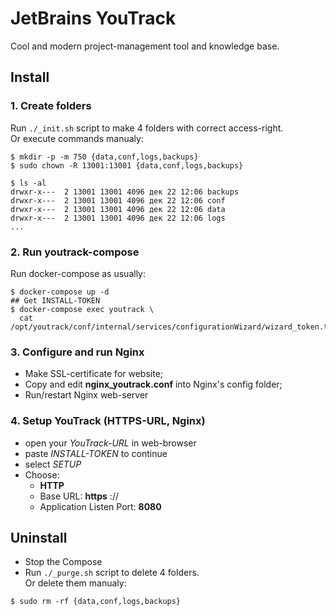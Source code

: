 # JetBrains YouTrack
Cool and modern project-management tool and knowledge base.

## Install

### 1. Create folders
Run `./_init.sh` script to make 4 folders with correct access-right.  
Or execute commands manualy:
```console
$ mkdir -p -m 750 {data,conf,logs,backups}
$ sudo chown -R 13001:13001 {data,conf,logs,backups}

$ ls -al
drwxr-x---  2 13001 13001 4096 дек 22 12:06 backups
drwxr-x---  2 13001 13001 4096 дек 22 12:06 conf
drwxr-x---  2 13001 13001 4096 дек 22 12:06 data
drwxr-x---  2 13001 13001 4096 дек 22 12:06 logs
...
```

### 2. Run youtrack-compose
Run docker-compose as usually:
```console
$ docker-compose up -d
## Get INSTALL-TOKEN
$ docker-compose exec youtrack \
  cat /opt/youtrack/conf/internal/services/configurationWizard/wizard_token.txt
```

### 3. Configure and run Nginx
* Make SSL-certificate for website;
* Copy and edit **nginx_youtrack.conf** into Nginx's config folder;
* Run/restart Nginx web-server

### 4. Setup YouTrack (HTTPS-URL, Nginx)
* open your *YouTrack-URL* in web-browser
* paste *INSTALL-TOKEN* to continue
* select *SETUP*
* Choose:
    * **HTTP**
    * Base URL: **https** ://<HTTPS-URL without Port>
    * Application Listen Port: **8080**
    

## Uninstall
* Stop the Compose
* Run `./_purge.sh` script to delete 4 folders.  
Or delete them manualy:
```console
$ sudo rm -rf {data,conf,logs,backups}
```
